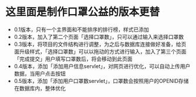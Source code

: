 # 这里面是制作口罩公益的版本更替
* 0.1版本，只有一个主界面和不能排序的排行榜，样式已添加
* 0.2版本，加入了第二个页面「选择口罩数」，只可以通过输入来选择口罩数
* 0.3版本，将项目的文件结构进行调整，为之后与数据库连接做好准备，给页面升级样式，「选择口罩数」可以以拖动的方式进行输入，加入了第三个页面「完成提交」用户填写口罩数后，将会移动到此页面
* 0.4版本，添加「添加用户信息servlet」，对网页进行优化，可以自动上传用户数据，当用户点击按钮
* 0.5版本，添加「添加用户口罩数servlet」，口罩数会按照用户的OPENID存储在数据库内，整体优化
